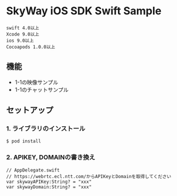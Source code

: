 # SkyWay iOS SDK Swift Sample

```
swift 4.0以上
Xcode 9.0以上
ios 9.0以上
Cocoapods 1.0.0以上

```

## 機能


- 1-1の映像サンプル
- 1-1のチャットサンプル

## セットアップ

### 1. ライブラリのインストール

```
$ pod install
```

### 2. APIKEY, DOMAINの書き換え

```
// AppDelegate.swift
// https://webrtc.ecl.ntt.com/からAPIKeyとDomainを取得してください
var skywayAPIKey:String? = "xxx"
var skywayDomain:String? = "xxx"

```
